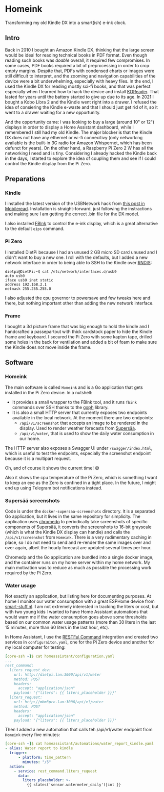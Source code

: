 # Homeink

Transforming my old Kindle DX into a smart(ish) e-ink clock.

## Intro

Back in 2010 I bought an Amazon Kindle DX, thinking that the large screen would be ideal for reading technical books in PDF format. Even though reading such books was *doable* overall, it required few compromises. In some cases, PDF books required a bit of preprocessing in order to crop empty margins. Despite that, PDFs with condensed charts or images were still difficult to interpret, and the zooming and navigation capabilities of the device were a bit underwhelming, especially with heavy files. In the end, I used the Kindle DX for reading mostly sci-fi books, and that was perfect especially when I learned how to hack the device and install [KOReader](https://github.com/koreader/koreader). That lasted for years until the battery started to give up due to its age. In 2021 I bought a Kobo Libra 2 and the Kindle went right into a drawer. I refused the idea of consiering the Kindle e-waste and that I should just get rid of it, so it went to a drawer waiting for a new opportunity.

And the opportunity came: I was looking to buy a large (around 10" or 12") displays in order to display a Home Assistant dashboard, while I remembered I still had my old Kindle. The major blocker is that the Kindle DX does not have any ethernet or wi-fi connecitivy (only networking available is the built-in 3G radio for Amazon Whispernet, which has been defunct for years). On the other hand, a Raspberry Pi Zero 2 W has all the networking I need and is tiny. Considering I already hacked the Kindle back in the days, I started to explore the idea of coupling them and see if I could control the Kindle display from the Pi Zero.

## Preparations

### Kindle

I installed the latest version of the USBNetwork hack from [this post in Mobileread](https://www.mobileread.com/forums/showthread.php?t=88004). Installation is straight-forward, just following the instractions and making sure I am getting the correct .bin file for the DX model.

I also installed [FBInk](https://github.com/NiLuJe/FBInk) to control the e-ink display, which is a great alternative to the default `eips` command.

### Pi Zero

I installed DietPi because I had an unused 2 GB micro SD card unused and I didn't want to buy a new one. I roll with the defaults, but I added a new network interface in order to being able to SSH to the Kindle over [RNDIS](https://en.wikipedia.org/wiki/RNDIS):

```
dietpi@DietPi:~$ cat /etc/network/interfaces.d/usb0
auto usb0
iface usb0 inet static
address 192.168.2.1
netmask 255.255.255.0
```

I also adjusted the cpu governor to powersave and few tweaks here and there, but nothing important other than adding the new network interface.

### Frame

I bought a 3d picture frame that was big enough to hold the kindle and I handcrafted a passepartout with thick cardstock paper to hide the Kindle frame and keyboard. I secured the Pi Zero with some kapton tape, drilled some holes in the back for ventilation and added a bit of foam to make sure the Kindle does not move inside the frame.

## Software

### Homeink

The main software is called `Homeink` and is a Go application that gets installed in the Pi Zero device. In a nutshell:

- It provides a small wrapper to the FBInk tool, and it runs `fbink` commands over SSH thanks to the [goph](https://github.com/melbahja/goph) library.
- It is also a small HTTP server that currently exposes two endpoints available in the local network. At the moment there are two endpoints:
  - `/api/v1/screenshot` that accepts an image to be rendered in the display. Used to render weather forecasts from [Supersää](https://supersaa.fi).
  - `/api/v1/water`, that is used to show the daily water consumption in our home.

The HTTP server also exposes a Swagger UI under `/swagger/index.html`, which is useful to test the endpoints, especially the screenshot endpoint because it is a multipart request.

Oh, and of course it shows the current time! 😅

Also it shows the cpu temperature of the Pi Zero, which is something I want to keep an eye as the Zero is confined in a tight place. In the future, I might end up using Telegram bot notifications instead.

### Supersää screenshots

Code is under the `docker-supersaa-screenshots` directory. It is a separated Go application, but it lives in the same repository for simplicity. The application uses [chromedp](https://github.com/chromedp/chromedp) to periodically take screenshots of specific components of Supersää, it converts the screenshots to 16-bit grayscale (which is what the Kindle DX display can handle) and calls the `/api/v1/screenshot` from `Homeink`. There is a very rudimentary caching in place, so I do not need to send and re-render the same images over and over again, albeit the hourly forecast are updated several times per hour.

Chromedp and the Go application are bundled into a single docker image, and the container runs on my home server within my home network. My main motivation was to reduce as much as possible the processing work required by the Pi Zero.

### Water usage

Not exactly an application, but listing here for documenting purposes. At home I monitor our water consumption with a great ESPHome device from [smart-stuff.nl](https://smart-stuff.nl/product/esphome-waterlezer-dongle/). I am not extremely interested in tracking the liters or cost, but with two young kids I wanted to have Home Assistant automations that would warn me if the water consumption goes above some thresholds based on our common water usage patterns (more than 30 liters in the last 15 minutes, more than 60 liters in the last hour, etc).

In Home Assistant, I use the [RESTFul Command](https://www.home-assistant.io/integrations/rest_command/) integration and created two services in `configuraiton.yaml`, one for the Pi Zero device and another for my local computer for testing:

```yaml
[core-ssh ~]$ cat homeassistant/configuration.yaml
...
rest_command:
  liters_request_dev:
    url: http://dietpi.lan:3000/api/v1/water
    method: POST
    headers:
      accept: "application/json"
    payload: '{"liters": {{ liters_placeholder }}}'
  liters_request:
    url: http://mbm3pro.lan:3000/api/v1/water
    method: POST
    headers:
      accept: "application/json"
    payload: '{"liters": {{ liters_placeholder }}}'
```

Then I added a new automation that calls teh /api/v1/water endpoint from `Homeink` every five minutes:

```yaml
[core-ssh ~]$ cat homeassistant/automations/water_report_kindle.yaml
- alias: Water report to kindle
  trigger:
      - platform: time_pattern
        minutes: "/5"
  action:
    - service: rest_command.liters_request
      data:
        liters_placeholder: >-
          {{ states('sensor.watermeter_daily')|int }}
```
